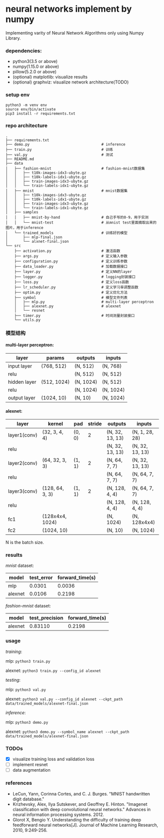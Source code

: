 # neural networks implement by numpy

Implementing varity of Neural Network Algorithms only using Numpy Library.

### dependencies:

- python3(3.5 or above)
- numpy(1.15.0 or above)
- pillow(5.2.0 or above)
- (optional) matplotlib: visualize results
- (optional) graphviz: visualize network architecture(TODO)

### setup env

```
python3 -m venv env
source env/bin/activate
pip3 install -r requirements.txt
```

### repo architecture

```
.
├── requirements.txt
├── demo.py                                 # inference
├── train.py                                # 训练
├── val.py                                  # 测试
├── README.md
├── data
│   ├── fashion-mnist                       # fashion-mnist数据集
│   │   ├── t10k-images-idx3-ubyte.gz
│   │   ├── t10k-labels-idx1-ubyte.gz
│   │   ├── train-images-idx3-ubyte.gz
│   │   └── train-labels-idx1-ubyte.gz
│   ├── mnist                               # mnist数据集
│   │   ├── t10k-images-idx3-ubyte.gz
│   │   ├── t10k-labels-idx1-ubyte.gz
│   │   ├── train-images-idx3-ubyte.gz
│   │   └── train-labels-idx1-ubyte.gz
│   ├── samples
│   │   ├── mnist-by-hand                   # 自己手写的0-9，用于实测
│   │   └── mnist-test                      # 从mnist test里面摘取出来的图片，用于inference
│   └── trained_models                      # 训练好的模型
│       ├── mlp-final.json
│       └── alxnet-final.json
└── src
    ├── activation.py                       # 激活函数
    ├── args.py                             # 定义输入参数
    ├── configuration.py                    # 定义训练参数
    ├── data_loader.py                      # 加载数据接口
    ├── layer.py                            # 定义NN的layer
    ├── logger.py                           # logging封装接口
    ├── loss.py                             # 定义loss函数
    ├── lr_scheduler.py                     # 定义学习率调整函数
    ├── optim.py                            # 定义优化方法
    ├── symbol                              # 模型文件列表
    │   ├── mlp.py                          # multi-layer perceptron
    │   ├── alexnet.py                      # alexnet
    │   └── resnet
    ├── timer.py                            # 时间测量封装接口
    └── utils.py
```

### 模型结构

#### multi-layer perceptron:

|layer|params|outputs|inputs|
|-----|------|------|-------|
|input layer|(768, 512)|(N, 512)|(N, 768)|
|relu| |(N, 512)|(N, 512)|
|hidden layer|(512, 1024)|(N, 1024)|(N, 512)|
|relu| |(N, 1024)|(N, 1024)|
|output layer|(1024, 10)|(N, 10)|(N, 1024)


#### alexnet:

|layer|kernel|pad|stride|outputs|inputs|
|-----|------|---|------|-------|------|
|layer1(conv)|(32, 3, 4, 4)|(0, 0)|2|(N, 32, 13, 13)|(N, 1, 28, 28)|
|relu||||(N, 32, 13, 13)|(N, 32, 13, 13)|
|layer2(conv)|(64, 32, 3, 3)|(1, 1)|2|(N, 64, 7, 7)|(N, 32, 13, 13)|
|relu||||(N, 64, 7, 7)|(N, 64, 7, 7)|
|layer3(conv)|(128, 64, 3, 3)|(1, 1)|2|(N, 128, 4, 4)|(N, 64, 7, 7)|
|relu||||(N, 128, 4, 4)|(N, 128, 4, 4)|
|fc1|(128x4x4, 1024)|||(N, 1024)|(N, 128x4x4)|
|fc2|(1024, 10)|||(N, 10)|(N, 1024)|

N is the batch size.

### results

*mnist* dataset:

|model|test_error|forward_time(s)|
|-----|----------|---------------|
|mlp|0.0301|0.0036|
|alexnet|0.0106|0.2198|

*fashion-mnist* dataset:

|model|test_precision|forward_time(s)|
|-----|--------------|----------------|
|alexnet|0.83110|0.2198|

### usage

*training*:

mlp: `python3 train.py`

alexnet: `python3 train.py --config_id alexnet`

*testing*:

mlp: `python3 val.py`

alexnet: `python3 val.py --config_id alexnet --ckpt_path data/trained_models/alexnet-final.json`

*inference*:

mlp: `python3 demo.py`

alexnet: `python3 demo.py --symbol_name alexnet --ckpt_path data/trained_models/alexnet-final.json`

### TODOs

- [x] visualize training loss and validation loss
- [ ] implement resnet
- [ ] data augmentation

### references

- LeCun, Yann, Corinna Cortes, and C. J. Burges. "MNIST handwritten digit database."
- Krizhevsky, Alex, Ilya Sutskever, and Geoffrey E. Hinton. "Imagenet classification with deep convolutional neural networks." Advances in neural information processing systems. 2012.
- Glorot X, Bengio Y. Understanding the difficulty of training deep feedforward neural networks[J]. Journal of Machine Learning Research, 2010, 9:249-256.

